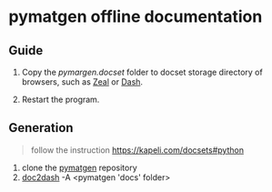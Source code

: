 # pymatgen offline documentation

## Guide 

1. Copy the *pymargen.docset* folder to docset storage directory of browsers, such as [Zeal](https://zealdocs.org/) or [Dash](https://kapeli.com/dash).

2. Restart the program.

## Generation

> follow the instruction https://kapeli.com/docsets#python

1. clone the [pymatgen](https://github.com/materialsproject/pymatgen) repository
2. [doc2dash](https://doc2dash.readthedocs.io/en/stable/index.html) -A <pymatgen 'docs' folder>

